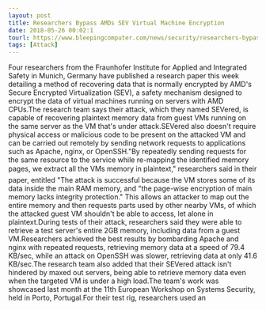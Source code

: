 ```yaml
---
layout: post
title: Researchers Bypass AMDs SEV Virtual Machine Encryption
date: 2018-05-26 00:02:1
tourl: https://www.bleepingcomputer.com/news/security/researchers-bypass-amd-s-sev-virtual-machine-encryption/
tags: [Attack]
---
```

Four researchers from the Fraunhofer Institute for Applied and Integrated Safety in Munich, Germany have published a research paper this week detailing a method of recovering data that is normally encrypted by AMD's Secure Encrypted Virtualization (SEV), a safety mechanism designed to encrypt the data of virtual machines running on servers with AMD CPUs.The research team says their attack, which they named SEVered, is capable of recovering plaintext memory data from guest VMs running on the same server as the VM that's under attack.SEVered also doesn't require physical access or malicious code to be present on the attacked VM and can be carried out remotely by sending network requests to applications such as Apache, nginx, or OpenSSH."By repeatedly sending requests for the same resource to the service while re-mapping the identified memory pages, we extract all the VMs memory in plaintext," researchers said in their paper, entitled "The attack is successful because the VM stores some of its data inside the main RAM memory, and "the page-wise encryption of main memory lacks integrity protection." This allows an attacker to map out the entire memory and then requests parts used by other nearby VMs, of which the attacked guest VM shouldn't be able to access, let alone in plaintext.During tests of their attack, researchers said they were able to retrieve a test server's entire 2GB memory, including data from a guest VM.Researchers achieved the best results by bombarding Apache and nginx with repeated requests, retrieving memory data at a speed of 79.4 KB/sec, while an attack on OpenSSH was slower, retrieving data at only 41.6 KB/sec.The research team also added that their SEVered attack isn't hindered by maxed out servers, being able to retrieve memory data even when the targeted VM is under a high load.The team's work was showcased last month at the 11th European Workshop on Systems Security, held in Porto, Portugal.For their test rig, researchers used an 